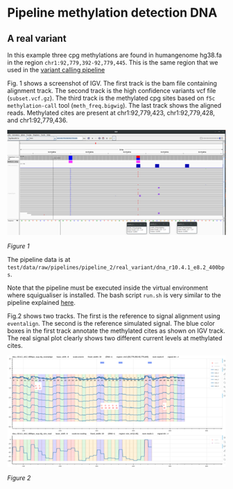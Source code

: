 # Pipeline methylation detection DNA

## A real variant

In this example three cpg methylations are found in humangenome hg38.fa in the region `chr1:92,779,392-92,779,445`.
This is the same region that we used in the [variant calling pipeline](pipeline_variant_detection_real.md)

Fig. 1 shows a screenshot of IGV.
The first track is the bam file containing alignment track.
The second track is the high confidence variants vcf file (`subset.vcf.gz`).
The third track is the methylated cpg sites based on `f5c methylation-call` tool (`meth_freq.bigwig`).
The last track shows the aligned reads.
Methylated cites are present at chr1:92,779,423, chr1:92,779,428, and chr1:92,779,436.

![image](figures/methylation/dna_methylation_cpg_igv.png)

*Figure 1*

The pipeline data is at `test/data/raw/pipelines/pipeline_2/real_variant/dna_r10.4.1_e8.2_400bps`.

Note that the pipeline must be executed inside the virtual environment where squigualiser is installed.
The bash script `run.sh` is very similar to the pipeline explained [here](pipeline_basic.md).

Fig.2 shows two tracks. The first is the reference to signal alignment using `eventalign`.
The second is the reference simulated signal.
The blue color boxes in the first track annotate the methylated cites as shown on IGV track.
The real signal plot clearly shows two different current levels at methylated cites.

![image](figures/methylation/dna_methylation_cpg_plot.png)

*Figure 2*













